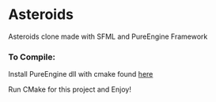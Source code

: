 # Asteroids
Asteroids clone made with SFML and PureEngine Framework

### To Compile:

Install PureEngine dll with cmake found [here](https://github.com/MatthewMcDade13/PureEngine)

Run CMake for this project and Enjoy!
